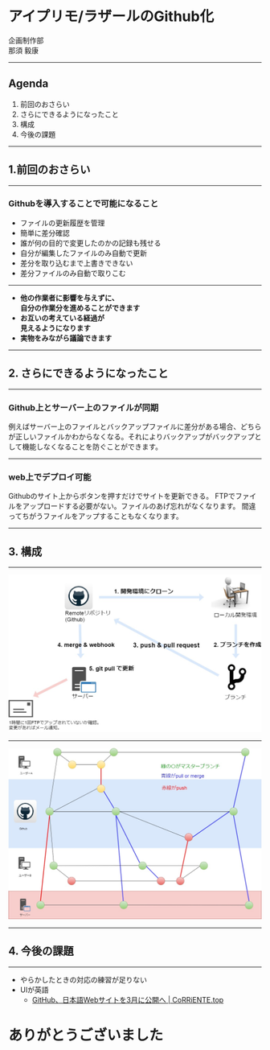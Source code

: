 アイプリモ/ラザールのGithub化
===

企画制作部<br>
那須 毅康

---

## Agenda

1. 前回のおさらい
2. さらにできるようになったこと
3. 構成
4. 今後の課題

---

## 1.前回のおさらい

---

### Githubを導入することで可能になること

- ファイルの更新履歴を管理
- 簡単に差分確認
- 誰が何の目的で変更したのかの記録も残せる
- 自分が編集したファイルのみ自動で更新
- 差分を取り込むまで上書きできない
- 差分ファイルのみ自動で取りこむ

---

- **他の作業者に影響を与えずに、<br>自分の作業分を進めることができます**
- **お互いの考えている経過が<br>見えるようになります**
- **実物をみながら議論できます**

---

## 2. さらにできるようになったこと

---

### Github上とサーバー上のファイルが同期

例えばサーバー上のファイルとバックアップファイルに差分がある場合、どちらが正しいファイルかわからなくなる。それによりバックアップがバックアップとして機能しなくなることを防ぐことができます。

---

### web上でデプロイ可能

Githubのサイト上からボタンを押すだけでサイトを更新できる。
FTPでファイルをアップロードする必要がない。ファイルのあげ忘れがなくなります。
間違ってちがうファイルをアップすることもなくなります。

---

## 3. 構成

---

![0](assets/images/flow_summary.jpg)

---

![1](assets/images/Github_Flow.jpg)

---

## 4. 今後の課題

---

- やらかしたときの対応の練習が足りない
- UIが英語
  - [GitHub、日本語Webサイトを3月に公開へ \| CoRRiENTE\.top](https://corriente.top/github-japan-website-release/)

# ありがとうございました
